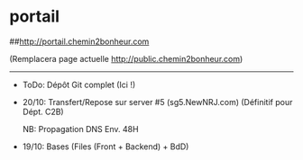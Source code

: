 # portail


##http://portail.chemin2bonheur.com

(Remplacera page actuelle http://public.chemin2bonheur.com)

-----------------------------------------------------------------------------------

* ToDo: Dépôt Git complet (Ici !)
* 20/10: Transfert/Repose sur server #5 (sg5.NewNRJ.com) (Définitif pour Dépt. C2B)

  NB: Propagation DNS Env. 48H
* 19/10: Bases (Files (Front + Backend) + BdD)
